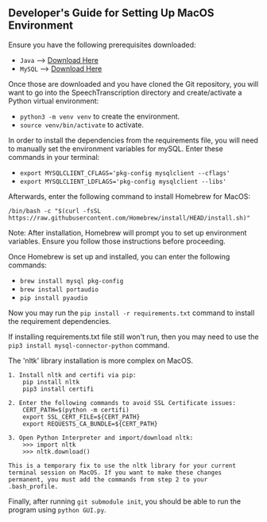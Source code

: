 ## Developer's Guide for Setting Up MacOS Environment

Ensure you have the following prerequisites downloaded:

* `Java` --> [Download Here](https://www.oracle.com/java/technologies/downloads/)
* `MySQL` --> [Download Here](https://dev.mysql.com/downloads/mysql/)

Once those are downloaded and you have cloned the Git repository, you will want to go into the SpeechTranscription directory and create/activate a Python virtual environment:

* `python3 -m venv venv` to create the environment.
* `source venv/bin/activate` to activate.

In order to install the dependencies from the requirements file, you will need to manually set the environment variables for mySQL. Enter these commands in your terminal:

* `export MYSQLCLIENT_CFLAGS='pkg-config mysqlclient --cflags'`
* `export MYSQLCLIENT_LDFLAGS='pkg-config mysqlclient --libs'`

Afterwards, enter the following command to install Homebrew for MacOS:

`/bin/bash -c "$(curl -fsSL https://raw.githubusercontent.com/Homebrew/install/HEAD/install.sh)"`

Note: After installation, Homebrew will prompt you to set up environment variables. Ensure you follow those instructions before proceeding.

Once Homebrew is set up and installed, you can enter the following commands:

* `brew install mysql pkg-config`
* `brew install portaudio`
* `pip install pyaudio`

Now you may run the `pip install -r requirements.txt` command to install the requirement dependencies.

If installing requirements.txt file still won't run, then you may need to use the `pip3 install mysql-connector-python` command.

The 'nltk' library installation is more complex on MacOS.

    1. Install nltk and certifi via pip:
        pip install nltk
        pip3 install certifi

    2. Enter the following commands to avoid SSL Certificate issues:
        CERT_PATH=$(python -m certifi)
        export SSL_CERT_FILE=${CERT_PATH}
        export REQUESTS_CA_BUNDLE=${CERT_PATH}

    3. Open Python Interpreter and import/download nltk:
        >>> import nltk
        >>> nltk.download()

    This is a temporary fix to use the nltk library for your current terminal session on MacOS. If you want to make these changes permanent, you must add the commands from step 2 to your .bash_profile.

Finally, after running `git submodule init`, you should be able to run the program using `python GUI.py`.